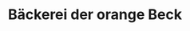 ---
title: "Bäckerei der orange Beck"
url: /feuchtwangen/baeckerei-der-orange-beck/
shop: Bäckerei
---